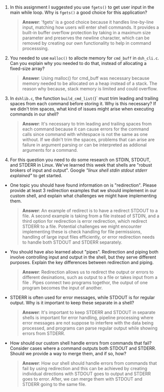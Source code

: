 1. In this assignment I suggested you use `fgets()` to get user input in the main while loop. Why is `fgets()` a good choice for this application?

    > **Answer**:  'fgets' is a good choice because it handles line-by-line input, matching how users will enter shell commands. It provides a built-in buffer overflow protection by taking in a maximum size parameter and preserves the newline character, which can be removed by creating our own functionality to help in command processsing.

2. You needed to use `malloc()` to allocte memory for `cmd_buff` in `dsh_cli.c`. Can you explain why you needed to do that, instead of allocating a fixed-size array?

    > **Answer**:  Using malloc() for cmd_buff was necessary because memory needed to be allocated on a heap instead of a stack. The reason why because, stack memory is limited and could overflow.


3. In `dshlib.c`, the function `build_cmd_list(`)` must trim leading and trailing spaces from each command before storing it. Why is this necessary? If we didn't trim spaces, what kind of issues might arise when executing commands in our shell?

    > **Answer**:  It's necessary to trim leading and trailing spaces from each command because it can cause errors for the command calls since command with whitespace is not the same as one without. If we didn't trim the spaces, problems that can arise are failure in argument parsing or can be interpreted as addional arguments for a command. 

4. For this question you need to do some research on STDIN, STDOUT, and STDERR in Linux. We've learned this week that shells are "robust brokers of input and output". Google _"linux shell stdin stdout stderr explained"_ to get started.

- One topic you should have found information on is "redirection". Please provide at least 3 redirection examples that we should implement in our custom shell, and explain what challenges we might have implementing them.

    > **Answer**:  An example of redirect is to have a redirect STDOUT to a file. A second example is taking from a file instead of STDIN, and a third option for redirection is error redirection, which redirect STDERR to a file. Potential challenges we might encounter implementing these is check handling for file permissions, handling of large input files efficiently, or error redirection needs to handle both STDOUT and STDERR separately. 

- You should have also learned about "pipes". Redirection and piping both involve controlling input and output in the shell, but they serve different purposes. Explain the key differences between redirection and piping.

    > **Answer**:  Redirection allows us to redirect the output or errors to different desinations, such as output to a file or takes input from a file . Pipes connect two programs togethor, the output of one program becomes the input of another. 

- STDERR is often used for error messages, while STDOUT is for regular output. Why is it important to keep these separate in a shell?

    > **Answer**:  It's important to keep STDERR and STDOUT in separate shells is important for error handling, pipeline processing where error messages are not suppose to interfere with the data being processed, and programs can parse regular output while showing errors from STDERR. 

- How should our custom shell handle errors from commands that fail? Consider cases where a command outputs both STDOUT and STDERR. Should we provide a way to merge them, and if so, how?

    > **Answer**: How our shell should handle errors from commands that fail by using redirection and this can be achieved by creating individual directions with STDOUT goes to output and STDERR goes to error. After, we can merge them with STDOUT and STDERR going to the same file.